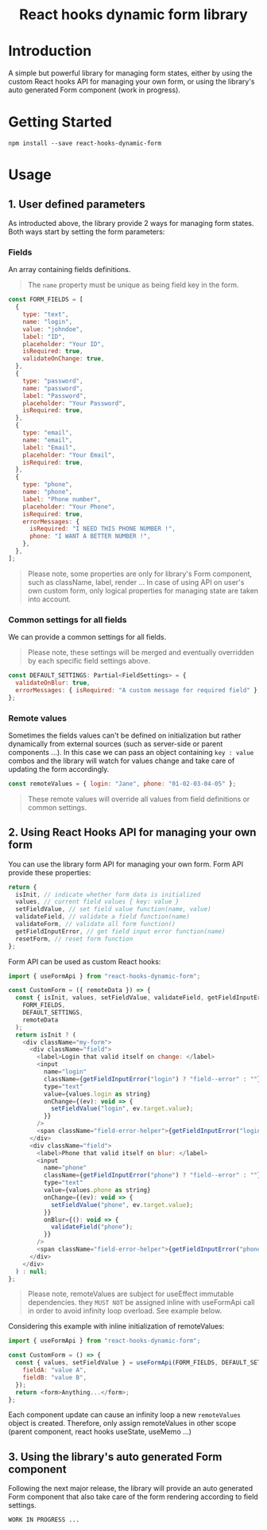 <h1 style="text-align:center">React hooks dynamic form library</h1>

# Introduction

A simple but powerful library for managing form states, either by using the custom React hooks API for managing your own form, or using the library's auto generated Form component (work in progress).

# Getting Started

```
npm install --save react-hooks-dynamic-form
```

# Usage

## 1. User defined parameters

As introducted above, the library provide 2 ways for managing form states. Both ways start by setting the form parameters:

### Fields

An array containing fields definitions.

> The `name` property must be unique as being field key in the form.

```javascript
const FORM_FIELDS = [
  {
    type: "text",
    name: "login",
    value: "johndoe",
    label: "ID",
    placeholder: "Your ID",
    isRequired: true,
    validateOnChange: true,
  },
  {
    type: "password",
    name: "password",
    label: "Password",
    placeholder: "Your Password",
    isRequired: true,
  },
  {
    type: "email",
    name: "email",
    label: "Email",
    placeholder: "Your Email",
    isRequired: true,
  },
  {
    type: "phone",
    name: "phone",
    label: "Phone number",
    placeholder: "Your Phone",
    isRequired: true,
    errorMessages: {
      isRequired: "I NEED THIS PHONE NUMBER !",
      phone: "I WANT A BETTER NUMBER !",
    },
  },
];
```

> Please note, some properties are only for library's Form component, such as className, label, render ... In case of using API on user's own custom form, only logical properties for managing state are taken into account.

### Common settings for all fields

We can provide a common settings for all fields.

> Please note, these settings will be merged and eventually overridden by each specific field settings above.

```javascript
const DEFAULT_SETTINGS: Partial<FieldSettings> = {
  validateOnBlur: true,
  errorMessages: { isRequired: "A custom message for required field" },
};
```

### Remote values

Sometimes the fields values can't be defined on initialization but rather dynamically from external sources (such as server-side or parent components ...). In this case we can pass an object containing `key : value` combos and the library will watch for values change and take care of updating the form accordingly.

```javascript
const remoteValues = { login: "Jane", phone: "01-02-03-04-05" };
```

> These remote values will override all values from field definitions or common settings.

## 2. Using React Hooks API for managing your own form

You can use the library form API for managing your own form. Form API provide these properties:

```javascript
return {
  isInit, // indicate whether form data is initialized
  values, // current field values { key: value }
  setFieldValue, // set field value function(name, value)
  validateField, // validate a field function(name)
  validateForm, // validate all form function()
  getFieldInputError, // get field input error function(name)
  resetForm, // reset form function
};
```

Form API can be used as custom React hooks:

```javascript
import { useFormApi } from "react-hooks-dynamic-form";

const CustomForm = ({ remoteData }) => {
  const { isInit, values, setFieldValue, validateField, getFieldInputError } = useFormApi(
    FORM_FIELDS,
    DEFAULT_SETTINGS,
    remoteData
  );
  return isInit ? (
    <div className="my-form">
      <div className="field">
        <label>Login that valid itself on change: </label>
        <input
          name="login"
          className={getFieldInputError("login") ? "field--error" : ""}
          type="text"
          value={values.login as string}
          onChange={(ev): void => {
            setFieldValue("login", ev.target.value);
          }}
        />
        <span className="field-error-helper">{getFieldInputError("login")}</span>
      </div>
      <div className="field">
        <label>Phone that valid itself on blur: </label>
        <input
          name="phone"
          className={getFieldInputError("phone") ? "field--error" : ""}
          type="text"
          value={values.phone as string}
          onChange={(ev): void => {
            setFieldValue("phone", ev.target.value);
          }}
          onBlur={(): void => {
            validateField("phone");
          }}
        />
        <span className="field-error-helper">{getFieldInputError("phone")}</span>
      </div>
    </div>
  ) : null;
};
```

> Please note, remoteValues are subject for useEffect immutable dependencies. they `MUST NOT` be assigned inline with useFormApi call in order to avoid infinity loop overload. See example below.

Considering this example with inline initialization of remoteValues:

```javascript
import { useFormApi } from "react-hooks-dynamic-form";

const CustomForm = () => {
  const { values, setFieldValue } = useFormApi(FORM_FIELDS, DEFAULT_SETTINGS, {
    fieldA: "value A",
    fieldB: "value B",
  });
  return <form>Anything...</form>;
};
```

Each component update can cause an infinity loop a new `remoteValues` object is created. Therefore, only assign remoteValues in other scope (parent component, react hooks useState, useMemo ...)

## 3. Using the library's auto generated Form component

Following the next major release, the library will provide an auto generated Form component that also take care of the form rendering according to field settings.

```
WORK IN PROGRESS ...
```
